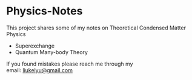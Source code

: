 # Physics-Notes
This project shares some of my notes on Theoretical Condensed Matter Physics

- Superexchange
- Quantum Many-body Theory

If you found mistakes please reach me through my  
email: liukelyu@gmail.com
